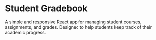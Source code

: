 # Student Gradebook

A simple and responsive React app for managing student courses, assignments, and grades. Designed to help students keep track of their academic progress.
